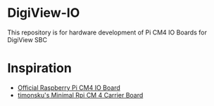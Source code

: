 # DigiView-IO
This repository is for hardware development of Pi CM4 IO Boards for DigiView SBC

# Inspiration

* [Official Raspberry Pi CM4 IO Board](https://www.raspberrypi.org/products/compute-module-4-io-board/)
* [timonsku's Minimal Rpi CM 4 Carrier Board](https://github.com/timonsku/Minimal-RPi-CM-4-Carrier)
